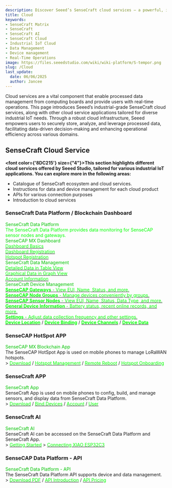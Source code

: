 ```yaml
---
description: Discover Seeed’s SenseCraft cloud services — a powerful, industrial-grade platform designed for efficient data management, real-time operations, and scalable IoT applications. Learn more about how SenseCraft supports your industrial IoT cloud deployment.
title: Cloud
keywords:
- SenseCraft Matrix
- SenseCraft
- SenseCraft AI
- SenseCraft Cloud
- Industrial IoT Cloud
- Data Management
- Device management
- Real-Time Operations
image: https://files.seeedstudio.com/wiki/wiki-platform/S-tempor.png
slug: /Cloud
last_update:
  date: 06/06/2025
  author: Jancee
---
```


Cloud services are a vital component that enable processed data management from computing boards and provide users with real-time operations. This page introduces Seeed’s industrial-grade SenseCraft cloud services, along with other cloud service applications tailored for diverse industrial IoT needs. Through a robust cloud infrastructure, Seeed empowers users to securely store, analyze, and leverage processed data, facilitating data-driven decision-making and enhancing operational efficiency across various domains.

## SenseCraft Cloud Service

<strong><font color={'8DC215'} size={"4"}>This section highlights different cloud services offered by Seeed Studio, tailored for various industrial IoT applications. You can explore more in the following areas:</font></strong>

- Catalogue of SenseCraft ecosystem and cloud services.
- Instructions for data and device management for each cloud product
- APIs for various connection purposes
- Introduction to cloud services

### SenseCraft Data Platform / Blockchain Dashboard

<div class="title_container">
    <div class="title_item" style={{textAlign: 'center'}}>
            <div class="start_card_title" style={{textAlign: 'center'}}><font color={'8DC215'} size={"6"}>SenseCraft Data Platform</font></div>
            <div class="start_card_title" style={{textAlign: 'center'}}><font color={'FFFFFF'} size={"3"}>The SenseCraft Data Platform provides data monitoring for SenseCAP sensor nodes and gateways.</font></div>
    </div>
</div>

<div class="intro_container">
    <div class="intro_item" style={{textAlign: 'center'}}>
            <div class="start_card_title" style={{textAlign: 'center'}}><font color={'8DC215'} size={"5"}>SenseCAP MX Dashboard</font></div>
            <a href="/Cloud_Chain/SenseCAP_Dashboard/Dashboard_Basics" target="_blank"><span><font color={'FFFFFF'} size={"2"}>Dashboard Basics</font></span></a>
            <br/>
            <a href="/Cloud_Chain/SenseCAP_Dashboard/Dashboard_Registration" target="_blank"><span><font color={'FFFFFF'} size={"2"}>Dashboard Registration</font></span></a>
            <br/>
            <a href="/Cloud_Chain/SenseCAP_Dashboard/Hotspot_Registration" target="_blank"><span><font color={'FFFFFF'} size={"2"}>Hotspot Registration</font></span></a>
            <br/>
    </div>
    <div class="intro_item" style={{textAlign: 'center'}}>
            <div class="start_card_title" style={{textAlign: 'center'}}><font color={'8DC215'} size={"5"}>SenseCraft Data Management</font></div>
            <a href="/Cloud_Chain/SenseCAP_Portal/Detail_Introduction/Data_Management#table" target="_blank"><span><font color={'FFFFFF'} size={"2"}>Detailed Data in Table View</font></span></a>
            <br/>
            <a href="/Cloud_Chain/SenseCAP_Portal/Detail_Introduction/Data_Management#graph" target="_blank"><span><font color={'FFFFFF'} size={"2"}>Graphical Data in Graph View</font></span></a>
            <br/>
            <a href="/Cloud_Chain/SenseCAP_Portal/Detail_Introduction/Data_Management#check-account-info" target="_blank"><span><font color={'FFFFFF'} size={"2"}>Account Information</font></span></a>
            <br/>
    </div>
</div>

<div class="independent_container">
    <div class="independent_item" style={{textAlign: 'left'}}>
            <div class="independent_title" style={{textAlign: 'center'}}><font color={'8DC215'} size={"5"}>SenseCraft Device Management</font></div>
            <a href="/Cloud_Chain/SenseCAP_Portal/Detail_Introduction/Device_Management#gateway" target="_blank"><span><font color={'FFFFFF'} size={"2"}><strong>SenseCAP Gateways</strong> - View EUI, Name, Status, and more.</font></span></a>
            <br/>
            <a href="/Cloud_Chain/SenseCAP_Portal/Detail_Introduction/Device_Management#node-group-management" target="_blank"><span><font color={'FFFFFF'} size={"2"}><strong>SenseCAP Node Groups</strong> - Manage devices conveniently by groups.</font></span></a>
            <br/>
            <a href="/Cloud_Chain/SenseCAP_Portal/Detail_Introduction/Device_Management#sensor-node-management" target="_blank"><span><font color={'FFFFFF'} size={"2"}><strong>SenseCAP Sensor Nodes</strong> - View EUI, Name, Status, Data Type, and more.</font></span></a>
            <br/>
            <a href="/Cloud_Chain/SenseCAP_Portal/Detail_Introduction/Device_Management#general-information" target="_blank"><span><font color={'FFFFFF'} size={"2"}><strong>General Device Information</strong> - Battery status, recent online records, and more.</font></span></a>
            <br/>
            <a href="/Cloud_Chain/SenseCAP_Portal/Detail_Introduction/Device_Management#settings" target="_blank"><span><font color={'FFFFFF'} size={"2"}><strong>Settings</strong> - Adjust data collection frequency and other settings.</font></span></a>
            <br/>
            <a href="/Cloud_Chain/SenseCAP_Portal/Detail_Introduction/Device_Management#location" target="_blank"><span><font color={'FFFFFF'} size={"2"}><strong>Device Location</strong></font></span></a> 
            /
            <a href="/Cloud_Chain/SenseCAP_Portal/Detail_Introduction/Device_Management#bind-device" target="_blank"><span><font color={'FFFFFF'} size={"2"}><strong>Device Binding</strong></font></span></a>
            /
            <a href="/Cloud_Chain/SenseCAP_Portal/Detail_Introduction/Device_Management#channel" target="_blank"><span><font color={'FFFFFF'} size={"2"}><strong>Device Channels</strong></font></span></a>
            /
            <a href="/Cloud_Chain/SenseCAP_Portal/Detail_Introduction/Device_Management#data" target="_blank"><span><font color={'FFFFFF'} size={"2"}><strong>Device Data</strong></font></span></a>
    </div>
</div>

### SenseCAP HotSpot APP

<div class="title_container">
    <div class="title_item" style={{textAlign: 'center'}}>
            <div class="start_card_title" style={{textAlign: 'center'}}><font color={'8DC215'} size={"6"}>SenseCAP MX Blockchain App</font></div>
            The SenseCAP HotSpot App is used on mobile phones to manage LoRaWAN hotspots.
            <br/>
            > <a href="/Cloud_Chain/SenseCAP_Hotspot_APP/Download_APP" target="_blank"><span><font color={'FFFFFF'} size={"3"}>Download</font></span></a> / <a href="/Cloud_Chain/SenseCAP_Hotspot_APP/Hotspot_Management" target="_blank"><span><font color={'FFFFFF'} size={"3"}>Hotspot Management</font></span></a> / <a href="/Cloud_Chain/SenseCAP_Hotspot_APP/Remote Reboot" target="_blank"><span><font color={'FFFFFF'} size={"3"}>Remote Reboot</font></span></a> / <a href="/Cloud_Chain/SenseCAP_Hotspot_APP/Hotspot_Onboarding" target="_blank"><span><font color={'FFFFFF'} size={"3"}>Hotspot Onboarding</font></span></a>
    </div>
</div>

### SenseCraft APP

<div class="title_container">
    <div class="title_item" style={{textAlign: 'center'}}>
            <div class="start_card_title" style={{textAlign: 'center'}}><font color={'8DC215'} size={"6"}>SenseCraft App</font></div>
            SenseCraft App is used on mobile phones to config, build, and manage sensors, and display data from SenseCraft Data Platform.
            <br/>
            > <a href="/sensecraft_app#download" target="_blank"><span><font color={'FFFFFF'} size={"3"}>Download</font></span></a> / <a href="/sensecraft_app#config" target="_blank"><span><font color={'FFFFFF'} size={"3"}>Bind Devices</font></span></a> / <a href="/sensecraft_app#account" target="_blank"><span><font color={'FFFFFF'} size={"3"}>Account</font></span></a> / <a href="/sensecraft_app#user" target="_blank"><span><font color={'FFFFFF'} size={"3"}>User</font></span></a>
    </div>
</div>

### SenseCraft AI

<div class="title_container">
    <div class="title_item" style={{textAlign: 'center'}}>
            <div class="start_card_title" style={{textAlign: 'center'}}><font color={'8DC215'} size={"6"}>SenseCraft AI</font></div>
            SenseCraft AI can be accessed on the SenseCraft Data Platform and SenseCraft App.
            <br/>
            > <a href="/How_to_Use_SenseCAP_AI_on_SenseCAP_Portal_and_SenseCAP_Mate_APP" target="_blank"><span><font color={'FFFFFF'} size={"3"}>Getting Started</font></span></a> 
            > <a href="/xiao_esp32c3_sensecapai/" target="_blank"><span><font color={'FFFFFF'} size={"3"}>Connecting XIAO ESP32C3</font></span></a>
    </div>
</div>

### SenseCAP Data Platform - API

<div class="title_container">
    <div class="title_item" style={{textAlign: 'center'}}>
            <div class="start_card_title" style={{textAlign: 'center'}}><font color={'8DC215'} size={"6"}>SenseCraft Data Platform - API</font></div>
            The SenseCraft Data Platform API supports device and data management.
            <br/>
            > <a href="https://sensecap-docs.seeed.cc/pdf/sensecap_opanapi_document_en.pdf" target="_blank"><span><font color={'FFFFFF'} size={"3"}>Download PDF</font></span></a> / <a href="/Cloud_Chain/SenseCAP_API/SenseCAP_API_Introduction" target="_blank"><span><font color={'FFFFFF'} size={"3"}>API Introduction</font></span></a> / <a href="/Cloud_Chain/SenseCAP_API/API_pricing" target="_blank"><span><font color={'FFFFFF'} size={"3"}>API Pricing</font></span></a>
    </div>
</div>
